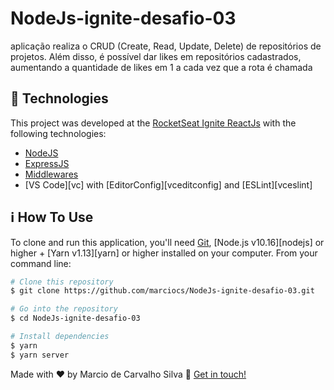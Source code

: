 # NodeJs-ignite-desafio-03
aplicação realiza o CRUD (Create, Read, Update, Delete) de repositórios de projetos. Além disso, é possível dar likes em repositórios cadastrados, aumentando a quantidade de likes em 1 a cada vez que a rota é chamada

## :rocket: Technologies

This project was developed at the [RocketSeat Ignite ReactJs](https://rocketseat.com.br) with the following technologies:

-  [NodeJS](https://nodejs.org/en/)
-  [ExpressJS](https://expressjs.com/pt-br/)
-  [Middlewares ](https://expressjs.com/pt-br/guide/using-middleware.html)
-  [VS Code][vc] with [EditorConfig][vceditconfig] and [ESLint][vceslint]

## :information_source: How To Use

To clone and run this application, you'll need [Git](https://git-scm.com), [Node.js v10.16][nodejs] or higher + [Yarn v1.13][yarn] or higher installed on your computer. From your command line:

```bash
# Clone this repository
$ git clone https://github.com/marciocs/NodeJs-ignite-desafio-03.git

# Go into the repository
$ cd NodeJs-ignite-desafio-03

# Install dependencies
$ yarn 
$ yarn server

```

Made with ♥ by Marcio de Carvalho Silva :wave: [Get in touch!](https://www.linkedin.com/in/marcio-carvalho-silva-a92ab5186/)
